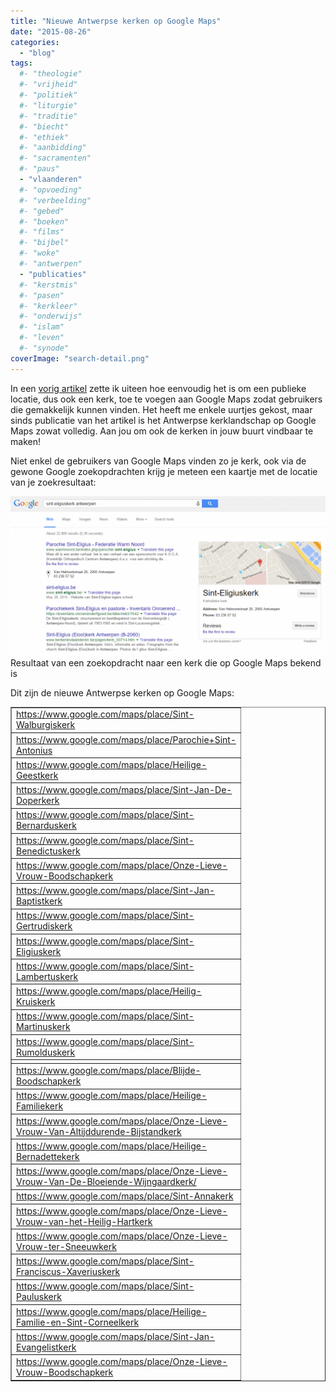 ```yaml
---
title: "Nieuwe Antwerpse kerken op Google Maps"
date: "2015-08-26"
categories: 
  - "blog"
tags:
  #- "theologie"
  #- "vrijheid"
  #- "politiek"
  #- "liturgie"
  #- "traditie"
  #- "biecht"
  #- "ethiek"
  #- "aanbidding"
  #- "sacramenten"
  #- "paus"
  - "vlaanderen"
  #- "opvoeding"
  #- "verbeelding"
  #- "gebed"
  #- "boeken"
  #- "films"
  #- "bijbel"
  #- "woke"
  #- "antwerpen"
  - "publicaties"
  #- "kerstmis"
  #- "pasen"
  #- "kerkleer"
  #- "onderwijs"
  #- "islam"
  #- "leven"
  #- "synode"
coverImage: "search-detail.png"
---
```


In een [vorig artikel](/blog/voeg-je-kerk-toe-aan-google-maps/) zette ik uiteen hoe eenvoudig het is om een publieke locatie, dus ook een kerk, toe te voegen aan Google Maps zodat gebruikers die gemakkelijk kunnen vinden. Het heeft me enkele uurtjes gekost, maar sinds publicatie van het artikel is het Antwerpse kerklandschap op Google Maps zowat volledig. Aan jou om ook de kerken in jouw buurt vindbaar te maken!

Niet enkel de gebruikers van Google Maps vinden zo je kerk, ook via de gewone Google zoekopdrachten krijg je meteen een kaartje met de locatie van je zoekresultaat:

[![Resultaat van een zoekopdracht naar een kerk die op Google Maps bekend is](images/search-kerk-1024x518.png)](https://www.google.be/search?q=sint-eligiuskerk+antwerpen&oq=sint-eligiuskerk+antwerpen) Resultaat van een zoekopdracht naar een kerk die op Google Maps bekend is

Dit zijn de nieuwe Antwerpse kerken op Google Maps:

<table dir="ltr" border="1" cellspacing="0" cellpadding="0"><colgroup><col width="116"></colgroup><tbody><tr><td data-sheets-value="[null,2,&quot;https://www.google.com/maps/place/Sint-Walburgiskerk&quot;]"><a class="in-cell-link" href="https://www.google.com/maps/place/Sint-Walburgiskerk" target="_blank">https://www.google.com/maps/place/Sint-Walburgiskerk</a></td></tr><tr><td data-sheets-value="[null,2,&quot;https://www.google.com/maps/place/Parochie+Sint-Antonius&quot;]"><a class="in-cell-link" href="https://www.google.com/maps/place/Parochie+Sint-Antonius" target="_blank">https://www.google.com/maps/place/Parochie+Sint-Antonius</a></td></tr><tr><td data-sheets-value="[null,2,&quot;https://www.google.com/maps/place/Heilige-Geestkerk&quot;]"><a class="in-cell-link" href="https://www.google.com/maps/place/Heilige-Geestkerk" target="_blank">https://www.google.com/maps/place/Heilige-Geestkerk</a></td></tr><tr><td data-sheets-value="[null,2,&quot;https://www.google.com/maps/place/Sint-Jan-De-Doperkerk&quot;]"><a class="in-cell-link" href="https://www.google.com/maps/place/Sint-Jan-De-Doperkerk" target="_blank">https://www.google.com/maps/place/Sint-Jan-De-Doperkerk</a></td></tr><tr><td data-sheets-value="[null,2,&quot;https://www.google.com/maps/place/Sint-Bernarduskerk&quot;]"><a class="in-cell-link" href="https://www.google.com/maps/place/Sint-Bernarduskerk" target="_blank">https://www.google.com/maps/place/Sint-Bernarduskerk</a></td></tr><tr><td data-sheets-value="[null,2,&quot;https://www.google.com/maps/place/Sint-Benedictuskerk&quot;]"><a class="in-cell-link" href="https://www.google.com/maps/place/Sint-Benedictuskerk" target="_blank">https://www.google.com/maps/place/Sint-Benedictuskerk</a></td></tr><tr><td data-sheets-value="[null,2,&quot;https://www.google.com/maps/place/Onze-Lieve-Vrouw-Boodschapkerk&quot;]"><a class="in-cell-link" href="https://www.google.com/maps/place/Onze-Lieve-Vrouw-Boodschapkerk" target="_blank">https://www.google.com/maps/place/Onze-Lieve-Vrouw-Boodschapkerk</a></td></tr><tr><td data-sheets-value="[null,2,&quot;https://www.google.com/maps/place/Sint-Jan-Baptistkerk&quot;]"><a class="in-cell-link" href="https://www.google.com/maps/place/Sint-Jan-Baptistkerk" target="_blank">https://www.google.com/maps/place/Sint-Jan-Baptistkerk</a></td></tr><tr><td data-sheets-value="[null,2,&quot;https://www.google.com/maps/place/Sint-Gertrudiskerk&quot;]"><a class="in-cell-link" href="https://www.google.com/maps/place/Sint-Gertrudiskerk" target="_blank">https://www.google.com/maps/place/Sint-Gertrudiskerk</a></td></tr><tr><td data-sheets-value="[null,2,&quot;https://www.google.com/maps/place/Sint-Eligiuskerk&quot;]"><a class="in-cell-link" href="https://www.google.com/maps/place/Sint-Eligiuskerk" target="_blank">https://www.google.com/maps/place/Sint-Eligiuskerk</a></td></tr><tr><td data-sheets-value="[null,2,&quot;https://www.google.com/maps/place/Sint-Lambertuskerk&quot;]"><a class="in-cell-link" href="https://www.google.com/maps/place/Sint-Lambertuskerk" target="_blank">https://www.google.com/maps/place/Sint-Lambertuskerk</a></td></tr><tr><td data-sheets-value="[null,2,&quot;https://www.google.com/maps/place/Heilig-Kruiskerk&quot;]"><a class="in-cell-link" href="https://www.google.com/maps/place/Heilig-Kruiskerk" target="_blank">https://www.google.com/maps/place/Heilig-Kruiskerk</a></td></tr><tr><td data-sheets-value="[null,2,&quot;https://www.google.com/maps/place/Sint-Martinuskerk&quot;]"><a class="in-cell-link" href="https://www.google.com/maps/place/Sint-Martinuskerk" target="_blank">https://www.google.com/maps/place/Sint-Martinuskerk</a></td></tr><tr><td data-sheets-value="[null,2,&quot;https://www.google.com/maps/place/Sint-Rumolduskerk&quot;]"><a class="in-cell-link" href="https://www.google.com/maps/place/Sint-Rumolduskerk" target="_blank">https://www.google.com/maps/place/Sint-Rumolduskerk</a></td></tr><tr><td data-sheets-value="[null,2,&quot;https://www.google.be/maps/place/Sint-Rochusstraat+79,+2100+Antwerpen/@51.2050892,4.4643883,19z/data=!3m1!4b1!4m7!1m4!3m3!1s0x47c3f7621c136af9:0x7bbb351f46ce8926!2sSint-Rochusstraat+79,+2100+Antwerpen!3b1!3m1!1s0x47c3f7621c136af9:0x7bbb351f46ce8926!10m1!1e1&quot;]"></td></tr><tr><td data-sheets-value="[null,2,&quot;https://www.google.com/maps/place/Blijde-Boodschapkerk&quot;]"><a class="in-cell-link" href="https://www.google.com/maps/place/Blijde-Boodschapkerk" target="_blank">https://www.google.com/maps/place/Blijde-Boodschapkerk</a></td></tr><tr><td data-sheets-value="[null,2,&quot;https://www.google.com/maps/place/Heilige-Familiekerk&quot;]"><a class="in-cell-link" href="https://www.google.com/maps/place/Heilige-Familiekerk" target="_blank">https://www.google.com/maps/place/Heilige-Familiekerk</a></td></tr><tr><td data-sheets-value="[null,2,&quot;https://www.google.com/maps/place/Onze-Lieve-Vrouw-Van-Altijddurende-Bijstandkerk&quot;]"><a class="in-cell-link" href="https://www.google.com/maps/place/Onze-Lieve-Vrouw-Van-Altijddurende-Bijstandkerk" target="_blank">https://www.google.com/maps/place/Onze-Lieve-Vrouw-Van-Altijddurende-Bijstandkerk</a></td></tr><tr><td data-sheets-value="[null,2,&quot;https://www.google.com/maps/place/Heilige-Bernadettekerk&quot;]"><a class="in-cell-link" href="https://www.google.com/maps/place/Heilige-Bernadettekerk" target="_blank">https://www.google.com/maps/place/Heilige-Bernadettekerk</a></td></tr><tr><td data-sheets-value="[null,2,&quot;https://www.google.com/maps/place/Onze-Lieve-Vrouw-Van-De-Bloeiende-Wijngaardkerk/&quot;]"><a class="in-cell-link" href="https://www.google.com/maps/place/Onze-Lieve-Vrouw-Van-De-Bloeiende-Wijngaardkerk/" target="_blank">https://www.google.com/maps/place/Onze-Lieve-Vrouw-Van-De-Bloeiende-Wijngaardkerk/</a></td></tr><tr><td data-sheets-value="[null,2,&quot;https://www.google.com/maps/place/Sint-Annakerk&quot;]"><a class="in-cell-link" href="https://www.google.com/maps/place/Sint-Annakerk" target="_blank">https://www.google.com/maps/place/Sint-Annakerk</a></td></tr><tr><td data-sheets-value="[null,2,&quot;https://www.google.com/maps/place/Onze-Lieve-Vrouw-van-het-Heilig-Hartkerk&quot;]"><a class="in-cell-link" href="https://www.google.com/maps/place/Onze-Lieve-Vrouw-van-het-Heilig-Hartkerk" target="_blank">https://www.google.com/maps/place/Onze-Lieve-Vrouw-van-het-Heilig-Hartkerk</a></td></tr><tr><td data-sheets-value="[null,2,&quot;https://www.google.com/maps/place/Onze-Lieve-Vrouw-ter-Sneeuwkerk&quot;]"><a class="in-cell-link" href="https://www.google.com/maps/place/Onze-Lieve-Vrouw-ter-Sneeuwkerk" target="_blank">https://www.google.com/maps/place/Onze-Lieve-Vrouw-ter-Sneeuwkerk</a></td></tr><tr><td data-sheets-value="[null,2,&quot;https://www.google.com/maps/place/Sint-Franciscus-Xaveriuskerk&quot;]"><a class="in-cell-link" href="https://www.google.com/maps/place/Sint-Franciscus-Xaveriuskerk" target="_blank">https://www.google.com/maps/place/Sint-Franciscus-Xaveriuskerk</a></td></tr><tr><td data-sheets-value="[null,2,&quot;https://www.google.com/maps/place/Sint-Pauluskerk&quot;]"><a class="in-cell-link" href="https://www.google.com/maps/place/Sint-Pauluskerk" target="_blank">https://www.google.com/maps/place/Sint-Pauluskerk</a></td></tr><tr><td data-sheets-value="[null,2,&quot;https://www.google.com/maps/place/Heilige-Familie-en-Sint-Corneelkerk&quot;]"><a class="in-cell-link" href="https://www.google.com/maps/place/Heilige-Familie-en-Sint-Corneelkerk" target="_blank">https://www.google.com/maps/place/Heilige-Familie-en-Sint-Corneelkerk</a></td></tr><tr><td data-sheets-value="[null,2,&quot;https://www.google.com/maps/place/Sint-Jan-Evangelistkerk&quot;]"><a class="in-cell-link" href="https://www.google.com/maps/place/Sint-Jan-Evangelistkerk" target="_blank">https://www.google.com/maps/place/Sint-Jan-Evangelistkerk</a></td></tr><tr><td data-sheets-value="[null,2,&quot;https://www.google.com/maps/place/Onze-Lieve-Vrouw-Boodschapkerk&quot;]"><a class="in-cell-link" href="https://www.google.com/maps/place/Onze-Lieve-Vrouw-Boodschapkerk" target="_blank">https://www.google.com/maps/place/Onze-Lieve-Vrouw-Boodschapkerk</a></td></tr></tbody></table>
